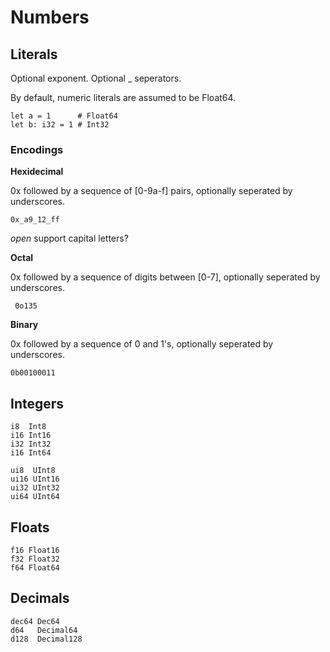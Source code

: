 # Numbers

## Literals


Optional exponent.
Optional _ seperators.

By default, numeric literals are assumed to be Float64.

```
let a = 1      # Float64
let b: i32 = 1 # Int32
```

### Encodings

**Hexidecimal**

0x followed by a sequence of [0-9a-f] pairs, optionally seperated by underscores.

```
0x_a9_12_ff
```

*open* support capital letters?

**Octal**

0x followed by a sequence of digits between [0-7], optionally seperated by underscores.

```
 0o135
```

**Binary**

0x followed by a sequence of 0 and 1's, optionally seperated by underscores.

```
0b00100011
```

## Integers

```
i8  Int8
i16 Int16
i32 Int32
i16 Int64

ui8  UInt8
ui16 UInt16
ui32 UInt32
ui64 UInt64
```

## Floats

```
f16 Float16
f32 Float32
f64 Float64
```

## Decimals

```
dec64 Dec64
d64   Decimal64
d128  Decimal128
```
